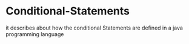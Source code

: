 # Conditional-Statements
it describes about how the conditional Statements are defined in a java programming language
